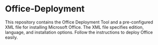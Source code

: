 # Office-Deployment
This repository contains the Office Deployment Tool and a pre-configured XML file for installing Microsoft Office. The XML file specifies edition, language, and installation options. Follow the instructions to deploy Office easily.

